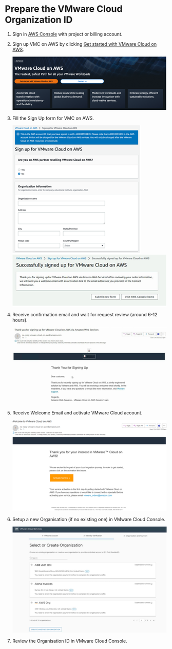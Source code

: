 # Prepare the VMware Cloud Organization ID 
1.	Sign in [AWS Console](https://us-east-1.console.aws.amazon.com/console/home) with project or billing account.
2.	Sign up VMC on AWS by clicking [Get started with VMware Cloud on AWS](https://aws.amazon.com/vmware/).

    <img src="./media/vmc-get-started.png" width=600>

3.	Fill the Sign Up form for VMC on AWS.

    <img src="./media/vmc-signup-1.png" width=400>

    <img src="./media/vmc-signup-2.png" width=600>

4.	Receive confirmation email and wait for request review (around 6-12 hours).

    <img src="././media/vmc-signup-confirmation.png" width=600>

5.	Receive Welcome Email and activate VMware Cloud account.

    <img src="./media/vmc-welcome-email.png" width=600>

6.	Setup a new Organisation (if no existing one) in VMware Cloud Console.

    <img src="./media/vmc-create-org.png" width=600>

7.	Review the Organisation ID in VMware Cloud Console.
